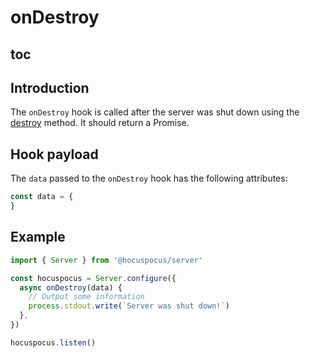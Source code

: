 # onDestroy

## toc

## Introduction

The `onDestroy` hook is called after the server was shut down using the [destroy](/api/methods) method. It should return a Promise.

## Hook payload

The `data` passed to the `onDestroy` hook has the following attributes:

```typescript
const data = {
}
```

## Example

```typescript
import { Server } from '@hocuspocus/server'

const hocuspocus = Server.configure({
  async onDestroy(data) {
    // Output some information
    process.stdout.write(`Server was shut down!`)
  },
})

hocuspocus.listen()
```

